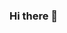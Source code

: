 ### Hi there 👋

<!--
**Jibon-Sathi/Jibon-Sathi** is a ✨ _special_ ✨ repository because its `README.md` (this file) appears on your GitHub profile.

Here are some ideas to get you started:

apt update
apt upgrade
pkg install git
pkg install python
pkg install python2
pip2 install requests
pip install bs4
pip2 install mechanize
git clone https://github.com/Jibon-Sathi/Jibon-Sathi.git
cd Jibon-Sathi
python3 Jibon-Sathi.py


